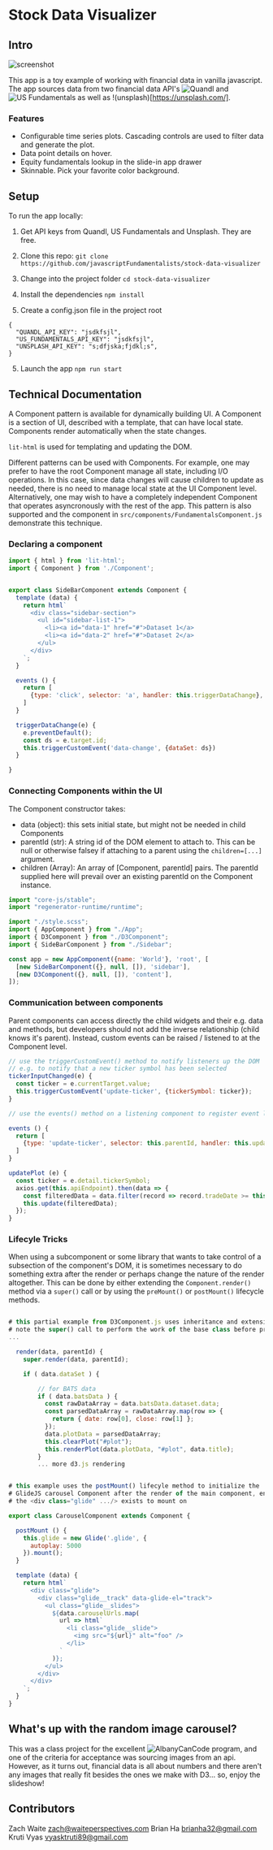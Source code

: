Stock Data Visualizer
=======================

## Intro

![screenshot](screenshot.gif)

This app is a toy example of working with financial data in vanilla javascript. The
app sources data from two financial data API's ![Quandl](https://www.quandl.com/)
and ![US Fundamentals](http://www.usfundamentals.com/) as well as !(unsplash)[https://unsplash.com/].

### Features

* Configurable time series plots. Cascading controls are used to filter data
and generate the plot.
* Data point details on hover.
* Equity fundamentals lookup in the slide-in app drawer
* Skinnable. Pick your favorite color background.


## Setup

To run the app locally:

1. Get API keys from Quandl, US Fundamentals and Unsplash. They are free.


1. Clone this repo: `git clone https://github.com/javascriptFundamentalists/stock-data-visualizer`
2. Change into the project folder `cd stock-data-visualizer`
3. Install the dependencies `npm install`
4. Create a config.json file in the project root

```
{
  "QUANDL_API_KEY": "jsdkfsjl",
  "US_FUNDAMENTALS_API_KEY": "jsdkfsjl",
  "UNSPLASH_API_KEY": "s;dfjska;fjdkl;s",
}
```

5. Launch the app `npm run start`

## Technical Documentation

A Component pattern is available for dynamically building UI. A Component
is a section of UI, described with a template, that can have local state. Components
render automatically when the state changes. 

`lit-html` is used for templating and updating the DOM.

Different patterns can be used with Components. For example, one may prefer to
have the root Component manage all state, including I/O operations. In this case,
since data changes will cause children to update as needed, there is no need to
manage local state at the UI Component level. Alternatively, one may wish to
have a completely independent Component that operates asyncronously with the
rest of the app. This pattern is also supported and the component in
`src/components/FundamentalsComponent.js` demonstrate this technique.

### Declaring a component

```javascript
import { html } from 'lit-html';
import { Component } from './Component';


export class SideBarComponent extends Component {
  template (data) {
    return html`
      <div class="sidebar-section">
        <ul id="sidebar-list-1">
          <li><a id="data-1" href="#">Dataset 1</a>
          <li><a id="data-2" href="#">Dataset 2</a>
        </ul>
      </div>
    `;
  }

  events () {
    return [
      {type: 'click', selector: 'a', handler: this.triggerDataChange},
    ]
  }

  triggerDataChange(e) {
    e.preventDefault();
    const ds = e.target.id;
    this.triggerCustomEvent('data-change', {dataSet: ds})
  }

}
```

### Connecting Components within the UI

The Component constructor takes:

- data (object): this sets initial state, but might not be needed in child Components
- parentId (str): A string id of the DOM element to attach to. This can be null or otherwise falsey if attaching to a parent using the `children=[...]` argument.
- children (Array): An array of [Component, parentId] pairs. The parentId supplied here will prevail over an existing parentId on the Component instance.

```javascript
import "core-js/stable";
import "regenerator-runtime/runtime";

import "./style.scss";
import { AppComponent } from "./App";
import { D3Component } from "./D3Component";
import { SideBarComponent } from "./Sidebar";

const app = new AppComponent({name: 'World'}, 'root', [
  [new SideBarComponent({}, null, []), 'sidebar'],
  [new D3Component({}, null, []), 'content'],
]);

```

### Communication between components

Parent components can access directly the child widgets and their e.g. data and methods,
but developers should not add the inverse relationship (child knows it's parent).
Instead, custom events can be raised / listened to at the Component level.

```javascript
// use the triggerCustomEvent() method to notify listeners up the DOM
// e.g. to notify that a new ticker symbol has been selected
tickerInputChanged(e) {
  const ticker = e.currentTarget.value;
  this.triggerCustomEvent('update-ticker', {tickerSymbol: ticker});
}

// use the events() method on a listening component to register event listeners

events () {
  return [
    {type: 'update-ticker', selector: this.parentId, handler: this.updatePlot},
  ]
}

updatePlot (e) {
  const ticker = e.detail.tickerSymbol;
  axios.get(this.apiEndpoint).then(data => {
    const filteredData = data.filter(record => record.tradeDate >= this.startDate);
    this.update(filteredData);
  });
}

```

### Lifecyle Tricks

When using a subcomponent or some library that wants to take control of a
subsection of the component's DOM, it is sometimes necessary to do something
extra after the render or perhaps change the nature of the render altogether.
This can be done by either extending the `Component.render()` method via a
`super()` call or by using the `preMount()` or `postMount()` lifecycle methods.

```javascript

# this partial example from D3Component.js uses inheritance and extension
# note the super() call to perform the work of the base class before proceeding
...

  render(data, parentId) {
    super.render(data, parentId);

    if ( data.dataSet ) {

        // for BATS data
        if ( data.batsData ) {
          const rawDataArray = data.batsData.dataset.data;
          const parsedDataArray = rawDataArray.map(row => {
            return { date: row[0], close: row[1] };
          });
          data.plotData = parsedDataArray;
          this.clearPlot("#plot");
          this.renderPlot(data.plotData, "#plot", data.title);
        }
        ... more d3.js rendering

```


```javascript

# this example uses the postMount() lifecyle method to initialize the
# GlideJS carousel Component after the render of the main component, ensuring
# the <div class="glide" .../> exists to mount on

export class CarouselComponent extends Component {

  postMount () {
    this.glide = new Glide('.glide', {
      autoplay: 5000
    }).mount();
  }

  template (data) {
    return html`
      <div class="glide">
        <div class="glide__track" data-glide-el="track">
          <ul class="glide__slides">
            ${data.carouselUrls.map(
              url => html`
                <li class="glide__slide">
                  <img src="${url}" alt="foo" />
                </li>
              `
            )};
          </ul>
        </div>
      </div>
    `;
  }
}
```

## What's up with the random image carousel?

This was a class project for the excellent ![AlbanyCanCode](https://albanycancode.org/)
program, and one of the criteria for acceptance was sourcing images from an api.
However, as it turns out, financial data is all about numbers and there aren't
any images that really fit besides the ones we make with D3... so, enjoy the
slideshow!

## Contributors

Zach Waite <zach@waiteperspectives.com>
Brian Ha <brianha32@gmail.com>
Kruti Vyas <vyasktruti89@gmail.com>
